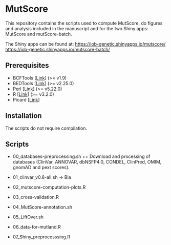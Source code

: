 # MutScore

This repository contains the scripts used to compute MutScore, do figures and analysis included in the manuscript and for the two Shiny apps: MutScore and mutScore-batch.

The Shiny apps can be found at: 
https://iob-genetic.shinyapps.io/mutscore/
https://iob-genetic.shinyapps.io/mutscore-batch/

## Prerequisites
+ BCFTools [[Link](https://samtools.github.io/bcftools/howtos/install.html)] (>= v1.9)
+ BEDTools [[Link](https://bedtools.readthedocs.io/en/latest/content/installation.html)] (>= v2.25.0)
+ Perl [[Link](https://www.perl.org/get.html)] (>= v5.22.0)
+ R [[Link](https://cran.r-project.org/mirrors.html)] (>= v3.2.0)
+ Picard [[Link](https://broadinstitute.github.io/picard/)]

## Installation
The scripts do not require compilation.

## Scripts

+ 00_databases-preprocessing.sh
++ Download and processing of databases (ClinVar, ANNOVAR, dbNSFP4.0, CONDEL, ClinPred, OMIM, gnomAD and pext scores).

+ 01_clinvar_v0.8-all.sh
-> Bla

+ 02_mutscore-computation-plots.R
+ 03_cross-validation.R
+ 04_MutScore-annotation.sh
+ 05_LiftOver.sh
+ 06_data-for-mutland.R
+ 07_Shiny_preprocesssing.R

